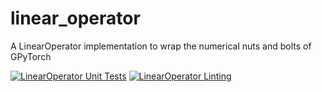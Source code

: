 # linear_operator

A LinearOperator implementation to wrap the numerical nuts and bolts of GPyTorch

[![LinearOperator Unit Tests](https://github.com/cornellius-gp/linear_operator/actions/workflows/unittests.yml/badge.svg?branch=main)](https://github.com/cornellius-gp/linear_operator/actions/workflows/unittests.yml)
[![LinearOperator Linting](https://github.com/cornellius-gp/linear_operator/actions/workflows/linting.yml/badge.svg?branch=main)](https://github.com/cornellius-gp/linear_operator/actions/workflows/linting.yml)
